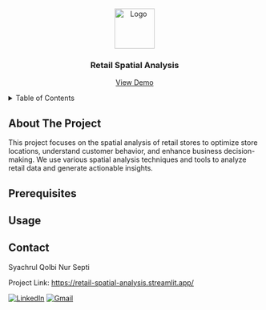 <a name="readme-top"></a>

<!-- PROJECT LOGO -->
<br />
<div align="center">
  <a href="#">
    <img src="https://img.icons8.com/?size=100&id=gD6jY1ZThEJD&format=png&color=000000" alt="Logo" width="80" height="80">
  </a>

  <h3 align="center">Retail Spatial Analysis</h3>

  <p align="center">
    <a href="https://retail-spatial-analysis.streamlit.app/">View Demo</a>
  </p>
</div>

<!-- TABLE OF CONTENTS -->
<details>
  <summary>Table of Contents</summary>
  <ol>
    <li>
      <a href="#about-the-project">About The Project</a>
    </li>
    <li>
      <a href="#prerequisites">Getting Started</a>
    </li>
    <li><a href="#usage">Usage</a></li>
    <li><a href="#contact">Contact</a></li>
  </ol>
</details>



<!-- ABOUT THE PROJECT -->
## About The Project

This project focuses on the spatial analysis of retail stores to optimize store locations, understand customer behavior, and enhance business decision-making. We use various spatial analysis techniques and tools to analyze retail data and generate actionable insights.


<!-- PREREQUISITES -->
## Prerequisites





<!-- USAGE EXAMPLES -->
## Usage




<!-- CONTACT -->
## Contact

Syachrul Qolbi Nur Septi

Project Link: https://retail-spatial-analysis.streamlit.app/

[![LinkedIn][linkedin-shield]][linkedin-url] [![Gmail][gmail-shield]][gmail-url]




<!-- MARKDOWN LINKS & IMAGES -->
[linkedin-shield]: https://img.shields.io/badge/-LinkedIn-black.svg?style=for-the-badge&logo=linkedin&colorB=555
[linkedin-url]: https://www.linkedin.com/in/syachrulqolbi/
[gmail-shield]: https://img.shields.io/badge/Gmail-D14836?style=for-the-badge&logo=gmail&logoColor=white
[gmail-url]: https://mail.google.com/mail/u/0/?to=syachrulqolbinursepti@gmail.com&fs=1&tf=cm
